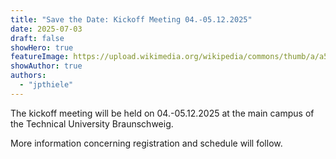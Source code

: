 ```yaml
---
title: "Save the Date: Kickoff Meeting 04.-05.12.2025"
date: 2025-07-03
draft: false
showHero: true
featureImage: https://upload.wikimedia.org/wikipedia/commons/thumb/a/a5/Braunschweig_altes_TU-Geb%C3%A4ude.jpg/960px-Braunschweig_altes_TU-Geb%C3%A4ude.jpg
showAuthor: true
authors:
  - "jpthiele"
---
```


The kickoff meeting will be held on 04.-05.12.2025 at the main campus of the Technical University Braunschweig.

More information concerning registration and schedule will follow.

